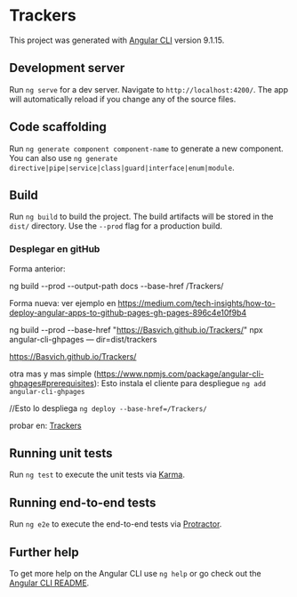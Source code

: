 # Trackers

This project was generated with [Angular CLI](https://github.com/angular/angular-cli) version 9.1.15.

## Development server

Run `ng serve` for a dev server. Navigate to `http://localhost:4200/`. The app will automatically reload if you change any of the source files.

## Code scaffolding

Run `ng generate component component-name` to generate a new component. You can also use `ng generate directive|pipe|service|class|guard|interface|enum|module`.

## Build

Run `ng build` to build the project. The build artifacts will be stored in the `dist/` directory. Use the `--prod` flag for a production build.

### Desplegar en gitHub
Forma anterior: 


ng build --prod --output-path docs --base-href /Trackers/


Forma nueva:
ver ejemplo en https://medium.com/tech-insights/how-to-deploy-angular-apps-to-github-pages-gh-pages-896c4e10f9b4

ng build --prod --base-href "https://Basvich.github.io/Trackers/"
npx angular-cli-ghpages — dir=dist/trackers


https://Basvich.github.io/Trackers/

otra mas y mas simple (https://www.npmjs.com/package/angular-cli-ghpages#prerequisites):
Esto instala el cliente para despliegue
```ng add angular-cli-ghpages```

//Esto lo despliega
```ng deploy --base-href=/Trackers/```


probar en: [Trackers](https://Basvich.github.io/Trackers/)  
## Running unit tests

Run `ng test` to execute the unit tests via [Karma](https://karma-runner.github.io).

## Running end-to-end tests

Run `ng e2e` to execute the end-to-end tests via [Protractor](http://www.protractortest.org/).

## Further help

To get more help on the Angular CLI use `ng help` or go check out the [Angular CLI README](https://github.com/angular/angular-cli/blob/master/README.md).
